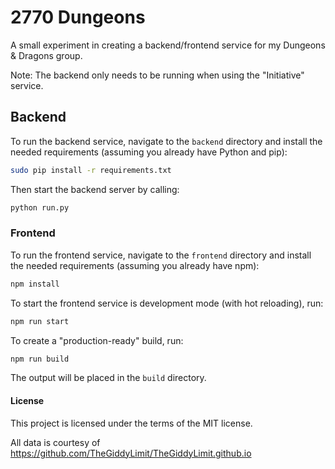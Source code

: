 # 2770 Dungeons

A small experiment in creating a backend/frontend service for my Dungeons & Dragons group. 

Note: The backend only needs to be running when using the "Initiative" service.



## Backend

To run the backend service, navigate to the `backend` directory and install the needed requirements (assuming you already have Python and pip):

```bash
sudo pip install -r requirements.txt
```

Then start the backend server by calling:

```bash
python run.py
```



### Frontend

To run the frontend service, navigate to the `frontend` directory and install the needed requirements (assuming you already have npm):

```bash
npm install
```

To start the frontend service is development mode (with hot reloading), run:

```bash
npm run start
```

To create a "production-ready" build, run:

```bash
npm run build
```
The output will be placed in the `build` directory.


#### License

This project is licensed under the terms of the MIT license.

All data is courtesy of https://github.com/TheGiddyLimit/TheGiddyLimit.github.io
